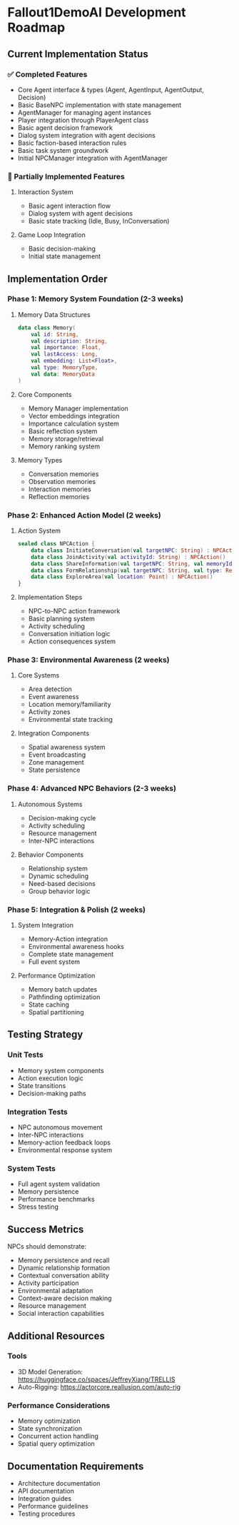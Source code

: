 # Fallout1DemoAI Development Roadmap

## Current Implementation Status

### ✅ Completed Features
- Core Agent interface & types (Agent, AgentInput, AgentOutput, Decision)
- Basic BaseNPC implementation with state management
- AgentManager for managing agent instances
- Player integration through PlayerAgent class
- Basic agent decision framework
- Dialog system integration with agent decisions
- Basic faction-based interaction rules
- Basic task system groundwork
- Initial NPCManager integration with AgentManager

### 🚧 Partially Implemented Features
1. Interaction System
    - Basic agent interaction flow
    - Dialog system with agent decisions
    - Basic state tracking (Idle, Busy, InConversation)

2. Game Loop Integration
    - Basic decision-making
    - Initial state management

## Implementation Order

### Phase 1: Memory System Foundation (2-3 weeks)
1. Memory Data Structures
   ```kotlin
   data class Memory(
       val id: String,
       val description: String,
       val importance: Float,
       val lastAccess: Long,
       val embedding: List<Float>,
       val type: MemoryType,
       val data: MemoryData
   )
   ```

2. Core Components
    - Memory Manager implementation
    - Vector embeddings integration
    - Importance calculation system
    - Basic reflection system
    - Memory storage/retrieval
    - Memory ranking system

3. Memory Types
    - Conversation memories
    - Observation memories
    - Interaction memories
    - Reflection memories

### Phase 2: Enhanced Action Model (2 weeks)
1. Action System
   ```kotlin
   sealed class NPCAction {
       data class InitiateConversation(val targetNPC: String) : NPCAction()
       data class JoinActivity(val activityId: String) : NPCAction()
       data class ShareInformation(val targetNPC: String, val memoryId: String) : NPCAction()
       data class FormRelationship(val targetNPC: String, val type: RelationType) : NPCAction()
       data class ExploreArea(val location: Point) : NPCAction()
   }
   ```

2. Implementation Steps
    - NPC-to-NPC action framework
    - Basic planning system
    - Activity scheduling
    - Conversation initiation logic
    - Action consequences system

### Phase 3: Environmental Awareness (2 weeks)
1. Core Systems
    - Area detection
    - Event awareness
    - Location memory/familiarity
    - Activity zones
    - Environmental state tracking

2. Integration Components
    - Spatial awareness system
    - Event broadcasting
    - Zone management
    - State persistence

### Phase 4: Advanced NPC Behaviors (2-3 weeks)
1. Autonomous Systems
    - Decision-making cycle
    - Activity scheduling
    - Resource management
    - Inter-NPC interactions

2. Behavior Components
    - Relationship system
    - Dynamic scheduling
    - Need-based decisions
    - Group behavior logic

### Phase 5: Integration & Polish (2 weeks)
1. System Integration
    - Memory-Action integration
    - Environmental awareness hooks
    - Complete state management
    - Full event system

2. Performance Optimization
    - Memory batch updates
    - Pathfinding optimization
    - State caching
    - Spatial partitioning

## Testing Strategy

### Unit Tests
- Memory system components
- Action execution logic
- State transitions
- Decision-making paths

### Integration Tests
- NPC autonomous movement
- Inter-NPC interactions
- Memory-action feedback loops
- Environmental response system

### System Tests
- Full agent system validation
- Memory persistence
- Performance benchmarks
- Stress testing

## Success Metrics
NPCs should demonstrate:
- Memory persistence and recall
- Dynamic relationship formation
- Contextual conversation ability
- Activity participation
- Environmental adaptation
- Context-aware decision making
- Resource management
- Social interaction capabilities

## Additional Resources

### Tools
- 3D Model Generation: https://huggingface.co/spaces/JeffreyXiang/TRELLIS
- Auto-Rigging: https://actorcore.reallusion.com/auto-rig

### Performance Considerations
- Memory optimization
- State synchronization
- Concurrent action handling
- Spatial query optimization

## Documentation Requirements
- Architecture documentation
- API documentation
- Integration guides
- Performance guidelines
- Testing procedures


